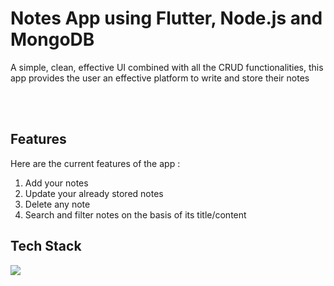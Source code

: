 # Notes App using Flutter, Node.js and MongoDB

A simple, clean, effective UI combined with all the CRUD functionalities, this app provides the user an effective platform to write and store their notes

<br>
<br>

## Features
Here are the current features of the app :
1. Add your notes
2. Update your already stored notes
3. Delete any note
4. Search and filter notes on the basis of its title/content

## Tech Stack
<p>
  <a href="https://skillicons.dev">
    <img src="https://skillicons.dev/icons?i=flutter,dart,nodejs,mongodb" />
  </a>
</p> 
